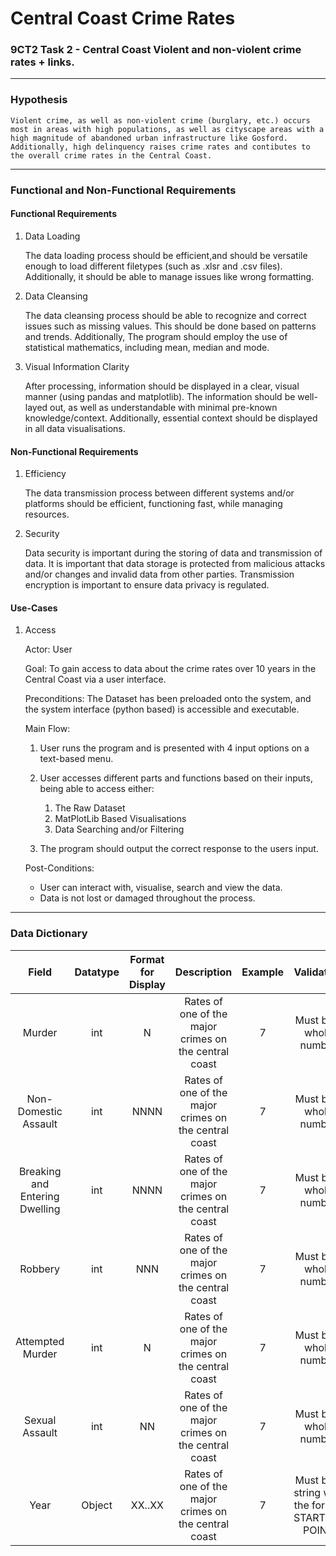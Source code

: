 # Central Coast Crime Rates
### 9CT2 Task 2 - Central Coast Violent and non-violent crime rates + links.
---
### Hypothesis
    Violent crime, as well as non-violent crime (burglary, etc.) occurs most in areas with high populations, as well as cityscape areas with a high magnitude of abandoned urban infrastructure like Gosford. Additionally, high delinquency raises crime rates and contibutes to the overall crime rates in the Central Coast.

---

### Functional and Non-Functional Requirements

#### **Functional Requirements**

1. Data Loading

     The data loading process should be efficient,and should be versatile enough to load different filetypes (such as .xlsr and .csv files). Additionally, it should be able to manage issues like wrong formatting.


2. Data Cleansing

    The  data cleansing process should be able to recognize and correct issues such as missing values. This should be done based on patterns and trends. Additionally, The program should employ the use of statistical mathematics, including mean, median and mode.

3. Visual Information Clarity

    After processing, information should be displayed in a clear, visual manner (using pandas and matplotlib). The information should be well-layed out, as well as understandable with minimal pre-known knowledge/context. Additionally, essential context should be displayed in all data visualisations.

#### **Non-Functional Requirements**

1. Efficiency

    The data transmission process between different systems and/or platforms should be efficient, functioning fast, while managing resources. 

2. Security

    Data security is important during the storing of data and transmission of data. It is important that data storage is protected from malicious attacks and/or changes and invalid data from other parties. Transmission encryption is important to ensure data privacy is regulated.

#### **Use-Cases**
1.  Access

    Actor: User

    Goal: To gain access to data about the crime rates over 10 years in the Central Coast via a user interface.

    Preconditions: The Dataset has been preloaded onto the system, and the system interface (python based) is accessible and executable.

    Main Flow:
    1. User runs the program and is     presented
     with 4 input options on a text-based menu.
    2.  User accesses different parts and functions based on their inputs, being able to access either:

        1. The Raw Dataset
        2. MatPlotLib Based Visualisations
        3. Data Searching and/or Filtering
    3. The program should output the correct response to the users input.

    Post-Conditions: 
    - User can interact with, visualise, search and view the data.
    - Data is not lost or damaged throughout the process.
---
### Data Dictionary
|Field|Datatype|Format for Display|Description|Example|Validation|
|:---:|:------:|:----------------:|:---------:|:-----:|:--------:|
|Murder|int|N|Rates of one of the major crimes on the central coast|7|Must be a whole number|
|Non-Domestic Assault|int|NNNN|Rates of one of the major crimes on the central coast|7|Must be a whole number|
|Breaking and Entering Dwelling|int|NNNN|Rates of one of the major crimes on the central coast|7|Must be a whole number|
|Robbery|int|NNN|Rates of one of the major crimes on the central coast|7|Must be a whole number|
|Attempted Murder|int|N|Rates of one of the major crimes on the central coast|7|Must be a whole number|
|Sexual Assault|int|NN|Rates of one of the major crimes on the central coast|7|Must be a whole number|
|Year|Object|XX..XX|Rates of one of the major crimes on the central coast|7|Must be a string with the format STARTING POINT|


    
